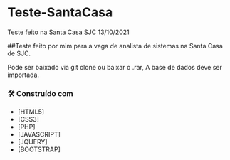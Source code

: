 # Teste-SantaCasa
Teste feito na Santa Casa SJC 13/10/2021


##Teste feito por mim para a vaga de analista de sistemas na Santa Casa de SJC.

Pode ser baixado via git clone ou baixar o .rar,
A base de dados deve ser importada.

### 🛠️ Construído com

* [HTML5]
* [CSS3]
* [PHP]
* [JAVASCRIPT]
* [JQUERY]
* [BOOTSTRAP]

